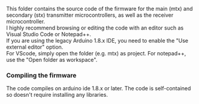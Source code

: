This folder contains the source code of the firmware for the main (mtx) and secondary (stx) transmitter microcontrollers, as well as the receiver microcontroller.  
I highly recommend browsing or editing the code with an editor such as Visual Studio Code or Notepad++.  
If you are using the legacy Arduino 1.8.x IDE, you need to enable the "Use external editor" option.  
For VScode, simply open the folder (e.g. mtx) as project. For notepad++, use the "Open folder as workspace".

### Compiling the firmware
The code compiles on arduino ide 1.8.x or later. The code is self-contained so doesn't require installing any libraries. 

